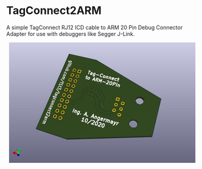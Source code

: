 # TagConnect2ARM
A simple TagConnect RJ12 ICD cable to ARM 20 Pin Debug Connector Adapter for use with debuggers like Segger J-Link.
<div align="center">
  <img src="hardware/TagConnect2ARM_Bot.jpg?raw=true" align="center" alt="TagConnect2ARM Adapter">
</div>

